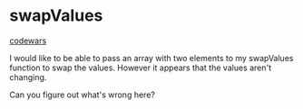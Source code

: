 # swapValues

[codewars](https://www.codewars.com/kata/5388f0e00b24c5635e000fc6)

I would like to be able to pass an array with two elements to my swapValues function to swap the values. However it appears that the values aren't changing.

Can you figure out what's wrong here?